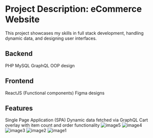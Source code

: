# Project Description: eCommerce Website

This project showcases my skills in full stack development, handling dynamic data, and designing user interfaces.

## Backend

PHP
MySQL
GraphQL
OOP design

## Frontend

ReactJS (Functional components)
Figma designs

## Features

Single Page Application (SPA)
Dynamic data fetched via GraphQL
Cart overlay with item count and order functionality
![image5](https://github.com/mitkapanarin/scandi-web-test/assets/114948515/50f293ae-d690-4f7f-8081-63e6e55e7423)
![image4](https://github.com/mitkapanarin/scandi-web-test/assets/114948515/d5fa6c02-7000-4ec9-8814-81ca195977fa)
![image3](https://github.com/mitkapanarin/scandi-web-test/assets/114948515/c6c9b4fc-326c-4408-8a79-b0daaf77ac99)
![image2](https://github.com/mitkapanarin/scandi-web-test/assets/114948515/57461364-2a60-4def-a543-34ab16b78d55)
![image1](https://github.com/mitkapanarin/scandi-web-test/assets/114948515/1b1f2117-d164-4564-8291-7c37aa883b89)
